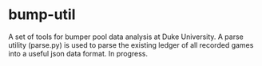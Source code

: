 # bump-util
A set of tools for bumper pool data analysis at Duke University. A parse utility (parse.py) is used to parse the existing ledger of all recorded games into a useful json data format. In progress. 

